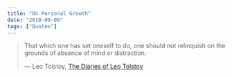 ```yaml
---
title: "On Personal Growth"
date: "2018-09-09"
tags: ["Quotes"]
---
```


> That which one has set oneself to do, one should not relinquish on the grounds of absence of mind or distraction.
> <footer>— Leo Tolstoy, <a href="https://archive.org/stream/diariesofleotols00tols#page/36">The Diaries of Leo Tolstoy</a></footer>
